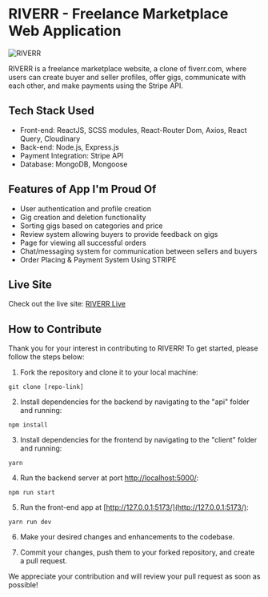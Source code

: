 # RIVERR - Freelance Marketplace Web Application

![RIVERR](./client/public/img/app-ss.png)

RIVERR is a freelance marketplace website, a clone of fiverr.com, where users can create buyer and seller profiles, offer gigs, communicate with each other, and make payments using the Stripe API.

## Tech Stack Used

- Front-end: ReactJS, SCSS modules, React-Router Dom, Axios, React Query, Cloudinary
- Back-end: Node.js, Express.js
- Payment Integration: Stripe API
- Database: MongoDB, Mongoose

## Features of App I'm Proud Of

- User authentication and profile creation
- Gig creation and deletion functionality
- Sorting gigs based on categories and price
- Review system allowing buyers to provide feedback on gigs
- Page for viewing all successful orders
- Chat/messaging system for communication between sellers and buyers
- Order Placing & Payment System Using STRIPE

## Live Site

Check out the live site: [RIVERR Live](https://riverr-freelance.netlify.app/)

## How to Contribute

Thank you for your interest in contributing to RIVERR! To get started, please follow the steps below:

1. Fork the repository and clone it to your local machine:

```git clone [repo-link]```

2. Install dependencies for the backend by navigating to the "api" folder and running:

```npm install```

3. Install dependencies for the frontend by navigating to the "client" folder and running:

```yarn```

4. Run the backend server at port [http://localhost:5000/](http://localhost:5000/):

```npm run start```

5. Run the front-end app at [http://127.0.0.1:5173/](http://127.0.0.1:5173/):

```yarn run dev```

6. Make your desired changes and enhancements to the codebase.

7. Commit your changes, push them to your forked repository, and create a pull request.

We appreciate your contribution and will review your pull request as soon as possible!


